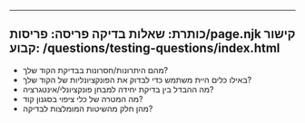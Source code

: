 ***

## כותרת: שאלות בדיקה&#xA;פריסה: פריסות/page.njk&#xA;קישור קבוע: /questions/testing-questions/index.html

*   מהם היתרונות/חסרונות בבדיקת הקוד שלך?
*   באילו כלים היית משתמש כדי לבדוק את הפונקציונליות של הקוד שלך?
*   מה ההבדל בין בדיקת יחידה למבחן פונקציונלי/אינטגרציה?
*   מה המטרה של כלי ציפוי בסגנון קוד?
*   מהן חלק מהשיטות המומלצות לבדיקה?
